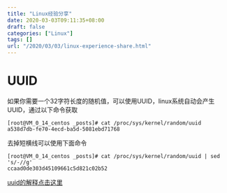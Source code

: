 ```yaml
---
title: "Linux经验分享"
date: 2020-03-03T09:11:35+08:00
draft: false
categories: ["Linux"]
tags: []
url: "/2020/03/03/linux-experience-share.html"
---
```


# UUID
如果你需要一个32字符长度的随机值，可以使用UUID，linux系统自动会产生UUID，通过以下命令获取

    [root@VM_0_14_centos _posts]# cat /proc/sys/kernel/random/uuid 
    a538d7db-fe70-4ecd-ba5d-5081ebd71768
去掉短横线可以使用下面命令

    [root@VM_0_14_centos _posts]# cat /proc/sys/kernel/random/uuid | sed 's/-//g'
    ccaad0de303d45109661c5d821c02b52
[uuid的解释点击这里](https://baike.baidu.com/item/UUID/5921266?fr=aladdin)

